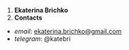1. **Ekaterina Brichko**
2. **Contacts**
- *email*: ekaterina.brichko@gmail.com
- *telegram*: @katebri